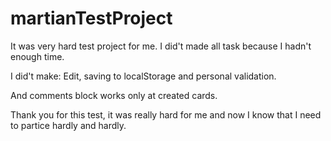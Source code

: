 # martianTestProject

It was very hard test project for me.
I did't made all task because I hadn't enough time.

I did't make: Edit, saving to localStorage and personal validation.

And comments block works only at created cards.

Thank you for this test, it was really hard for me and now I know that I need to partice hardly and hardly.
